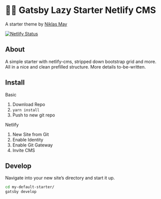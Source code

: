 # 🚀😴 Gatsby Lazy Starter Netlify CMS
A starter theme by [Niklas May](https://https://github.com/ndotmdot/)

[![Netlify Status](https://api.netlify.com/api/v1/badges/11347f5e-6962-471e-8399-4d2af1d578c0/deploy-status)](https://app.netlify.com/sites/gatsby-lazy-starter-netlify-cms/deploys)

## About 
A simple starter with netlify-cms, stripped down bootstrap grid and more. All in a nice and clean prefilled structure. More details to-be-written.

## Install

Basic
  1. Download Repo
  2. `yarn install`
  3. Push to new git repo

Netlify
  1. New Site from Git
  2. Enable Identity
  3. Enable Git Gateway
  4. Invite CMS


## Develop

Navigate into your new site’s directory and start it up.

```sh
cd my-default-starter/
gatsby develop
```
